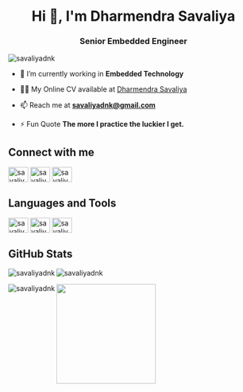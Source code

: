 <h1 align="center">Hi 👋, I'm Dharmendra Savaliya</h1>
<h3 align="center">Senior Embedded Engineer</h3>

<p align="left"> <img src="https://komarev.com/ghpvc/?username=savaliyadnk&label=Profile%20views&color=0e75b6&style=flat" alt="savaliyadnk" /> </p>

- 🌱 I’m currently working in **Embedded Technology** 

- 👨‍💻 My Online CV available at [Dharmendra Savaliya](https://savaliyadnk.github.io/) 

- 📫 Reach me at **savaliyadnk@gmail.com**

- ⚡ Fun Quote **The more I practice the luckier I get.**

<h2 align="left">Connect with me</h2>
<p align="left">
  <a href="https://www.linkedin.com/in/savaliyadnk" target="blank"><img align="center" src="https://cdn.jsdelivr.net/gh/devicons/devicon/icons/linkedin/linkedin-original.svg" alt="savaliyadnk" height="30" width="40" /></a>
  <a href="https://twitter.com/savaliyadnk" target="blank"><img align="center" src="https://cdn.jsdelivr.net/gh/devicons/devicon/icons/twitter/twitter-original.svg" alt="savaliyadnk0" height="30" width="40" /></a>
  <a href="https://www.facebook.com/savaliyadnk/" target="blank"><img align="center" src="https://cdn.jsdelivr.net/gh/devicons/devicon/icons/facebook/facebook-original.svg" alt="savaliyadnk" height="30" width="40" /></a>
</p>

<h2 align="left">Languages and Tools</h2>
<p align="left">
  <img align="center" src="https://cdn.jsdelivr.net/gh/devicons/devicon/icons/c/c-original.svg" alt="savaliyadnk0" height="30" width="40" />
  <img align="center" src="https://cdn.jsdelivr.net/gh/devicons/devicon/icons/embeddedc/embeddedc-original.svg" alt="savaliyadnk0" height="30" width="40" />
  <img align="center" src="https://cdn.jsdelivr.net/gh/devicons/devicon/icons/linux/linux-original.svg" alt="savaliyadnk0" height="30" width="40" />
</p> 
  
<h2 align="left">GitHub Stats</h2>
<p><img align="left" src="https://github-readme-stats.vercel.app/api/top-langs?username=savaliyadnk&hide=jupyter%20notebook&show_icons=true&locale=en&layout=compact&theme=nord" alt="savaliyadnk" /></p>
<p>&nbsp;<img align="left" src="https://github-readme-stats.vercel.app/api?username=savaliyadnk&show_icons=true&locale=en&theme=nord" alt="savaliyadnk" /></p>
<p><img align="left" src="https://github-readme-streak-stats.herokuapp.com/?user=savaliyadnk&&theme=nord" alt="savaliyadnk" /></p>

<img src="/images/boot-process.png" width="200">


